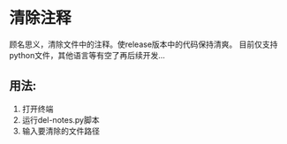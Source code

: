 # 清除注释

顾名思义，清除文件中的注释。使release版本中的代码保持清爽。
目前仅支持python文件，其他语言等有空了再后续开发...

## 用法:
1. 打开终端
2. 运行del-notes.py脚本
3. 输入要清除的文件路径


